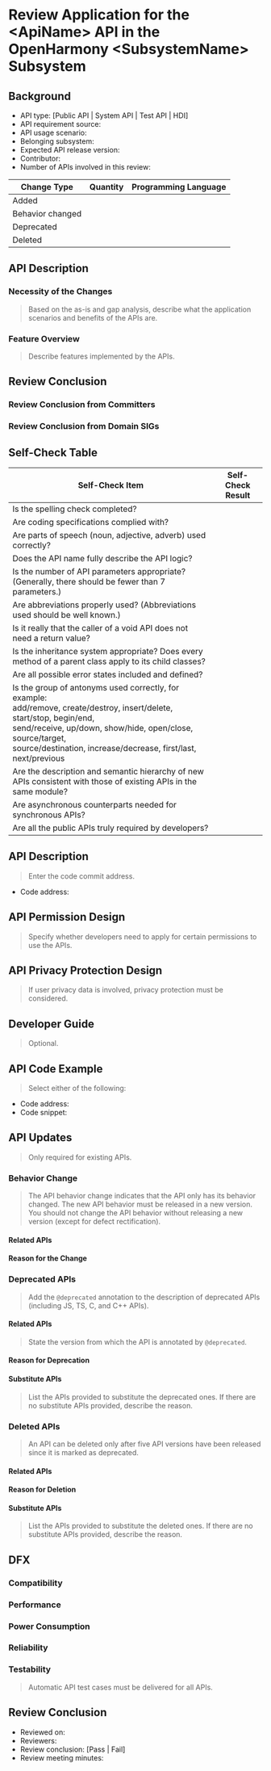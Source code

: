 # Review Application for the <ApiName\> API in the OpenHarmony <SubsystemName\> Subsystem

## Background

* API type: [Public API | System API | Test API | HDI]
* API requirement source:
* API usage scenario:
* Belonging subsystem:
* Expected API release version:
* Contributor:
* Number of APIs involved in this review:

| Change Type| Quantity| Programming Language|
|---|---|---|
| Added|  |  |
| Behavior changed| |
| Deprecated| | |
| Deleted| | |

## API Description

### Necessity of the Changes

> Based on the as-is and gap analysis, describe what the application scenarios and benefits of the APIs are.

### Feature Overview

> Describe features implemented by the APIs.

## Review Conclusion

### Review Conclusion from Committers

### Review Conclusion from Domain SIGs

## Self-Check Table

| Self-Check Item| Self-Check Result|
|---|---|
| Is the spelling check completed?|  |
| Are coding specifications complied with?| |
| Are parts of speech (noun, adjective, adverb) used correctly?| |
| Does the API name fully describe the API logic?| |
|Is the number of API parameters appropriate? (Generally, there should be fewer than 7 parameters.)| |
|Are abbreviations properly used? (Abbreviations used should be well known.)| |
|Is it really that the caller of a void API does not need a return value?| |
|Is the inheritance system appropriate? Does every method of a parent class apply to its child classes?| |
|Are all possible error states included and defined?| |
| Is the group of antonyms used correctly, for example: <br/>add/remove, create/destroy, insert/delete, start/stop, begin/end,<br/>send/receive, up/down, show/hide, open/close, source/target,<br/>source/destination, increase/decrease, first/last, next/previous| |
|Are the description and semantic hierarchy of new APIs consistent with those of existing APIs in the same module?| |
| Are asynchronous counterparts needed for synchronous APIs?| |
| Are all the public APIs truly required by developers?| |

## API Description

> Enter the code commit address.

* Code address:

## API Permission Design

> Specify whether developers need to apply for certain permissions to use the APIs.

## API Privacy Protection Design

> If user privacy data is involved, privacy protection must be considered.

## Developer Guide

> Optional.

## API Code Example

> Select either of the following:

* Code address:
* Code snippet:

## API Updates

> Only required for existing APIs.

### Behavior Change

> The API behavior change indicates that the API only has its behavior changed.
> The new API behavior must be released in a new version. You should not change the API behavior without releasing a new version (except for defect rectification).

#### Related APIs

#### Reason for the Change

### Deprecated APIs

> Add the `@deprecated` annotation to the description of deprecated APIs (including JS, TS, C, and C++ APIs).

#### Related APIs

> State the version from which the API is annotated by `@deprecated`.

#### Reason for Deprecation

#### Substitute APIs

> List the APIs provided to substitute the deprecated ones. If there are no substitute APIs provided, describe the reason.

### Deleted APIs

> An API can be deleted only after five API versions have been released since it is marked as deprecated.

#### Related APIs

#### Reason for Deletion

#### Substitute APIs

> List the APIs provided to substitute the deleted ones. If there are no substitute APIs provided, describe the reason.

## DFX

### Compatibility

### Performance

### Power Consumption

### Reliability

### Testability

> Automatic API test cases must be delivered for all APIs.

## Review Conclusion

* Reviewed on:
* Reviewers:
* Review conclusion: [Pass | Fail]
* Review meeting minutes:
